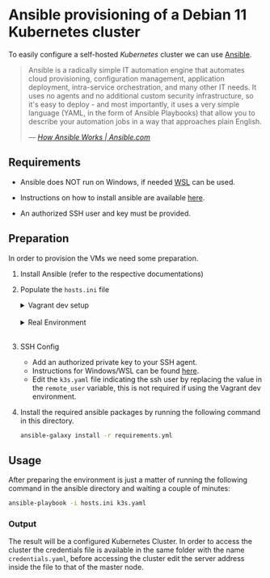 # Ansible provisioning of a Debian 11 Kubernetes cluster

To easily configure a self-hosted *Kubernetes* cluster we can use [Ansible](https://www.ansible.com/).


> Ansible is a radically simple IT automation engine that automates cloud provisioning, configuration management, application deployment, intra-service orchestration, and many other IT needs.
> It uses no agents and no additional custom security infrastructure, so it's easy to deploy - and most importantly, it uses a very simple language (YAML, in the form of Ansible Playbooks) that allow you to describe your automation jobs in a way that approaches plain English.
> 
> &mdash; <cite>[How Ansible Works | Ansible.com](https://www.ansible.com/overview/how-ansible-works)</cite>
 


## Requirements

- Ansible does NOT run on Windows, if needed [WSL](https://docs.microsoft.com/en-us/windows/wsl/install) can be used.

- Instructions on how to install ansible are available [here](https://docs.ansible.com/ansible/latest/installation_guide/intro_installation.html).

- An authorized SSH user and key must be provided. 


## Preparation

In order to provision the VMs we need some preparation.

1. Install Ansible (refer to the respective documentations)
   
2. Populate the `hosts.ini` file 
   
    <details>
      <summary>Vagrant dev setup</summary>
      
      Update the number of `workers` in the `hosts.ini` file, according to the `WORKER_NODES` variable in the `Vagrantfile`.

      Workers hostnames follow the syntax *worker-node0***N** being N the node number, there should be nodes from 1 to N.
      
    </details> 
    <br>
    <details>
      <summary>Real Environment</summary>
      
      Assuming that two or more Debian 11 hosts are available.

      Populate `master` with only one IP/FQHS corresponding to a host node and as many `workers` as you'd like.
      
    </details> 
    <br>
   
3. SSH Config
    - Add an authorized private key to your SSH agent.
    - Instructions for Windows/WSL can be found [here](https://www.scivision.dev/ssh-agent-windows-linux/).
    - Edit the `k3s.yaml` file indicating the ssh user by replacing the value in the `remote_user` variable, this is not required if using the Vagrant dev environment.  

4. Install the required ansible packages by running the following command in this directory.
   ```bash 
   ansible-galaxy install -r requirements.yml
   ```

## Usage

After preparing the environment is just a matter of running the following command in the ansible directory and waiting a couple of minutes:

```bash
ansible-playbook -i hosts.ini k3s.yaml
``` 


### Output

The result will be a configured Kubernetes Cluster. In order to access the cluster the credentials file is available in the same folder with the name `credentials.yaml`, before accessing the cluster edit the server address inside the file to that of the master node.
 